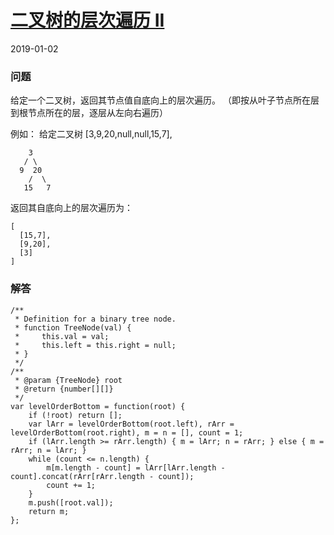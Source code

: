 # [二叉树的层次遍历 II](https://leetcode-cn.com/problems/binary-tree-level-order-traversal-ii)
2019-01-02
### 问题

给定一个二叉树，返回其节点值自底向上的层次遍历。 （即按从叶子节点所在层到根节点所在的层，逐层从左向右遍历）

例如：
给定二叉树 [3,9,20,null,null,15,7],

```
    3
   / \
  9  20
    /  \
   15   7
```
返回其自底向上的层次遍历为：

```
[
  [15,7],
  [9,20],
  [3]
]
```


### 解答

```
/**
 * Definition for a binary tree node.
 * function TreeNode(val) {
 *     this.val = val;
 *     this.left = this.right = null;
 * }
 */
/**
 * @param {TreeNode} root
 * @return {number[][]}
 */
var levelOrderBottom = function(root) {
    if (!root) return [];
    var lArr = levelOrderBottom(root.left), rArr = levelOrderBottom(root.right), m = n = [], count = 1;
    if (lArr.length >= rArr.length) { m = lArr; n = rArr; } else { m = rArr; n = lArr; }
    while (count <= n.length) {
        m[m.length - count] = lArr[lArr.length - count].concat(rArr[rArr.length - count]);
        count += 1;
    }
    m.push([root.val]);
    return m;
};
```

